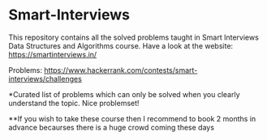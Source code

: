 # Smart-Interviews
This repository contains all the solved problems taught in Smart Interviews Data Structures and Algorithms course. Have a look at the
website: https://smartinterviews.in/

Problems: https://www.hackerrank.com/contests/smart-interviews/challenges

*Curated list of problems which can only be solved when you clearly understand the topic. Nice problemset!



**If you wish to take these course then I recommend to book 2 months in advance becaurses there is a huge crowd coming these days
